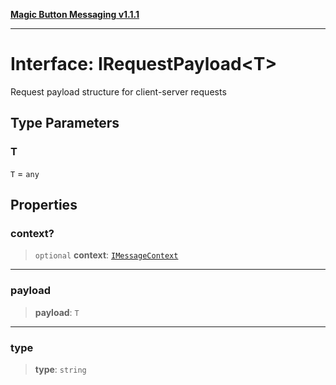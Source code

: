 [**Magic Button Messaging v1.1.1**](../README.md)

***

# Interface: IRequestPayload\<T\>

Request payload structure for client-server requests

## Type Parameters

### T

`T` = `any`

## Properties

### context?

> `optional` **context**: [`IMessageContext`](IMessageContext.md)

***

### payload

> **payload**: `T`

***

### type

> **type**: `string`

